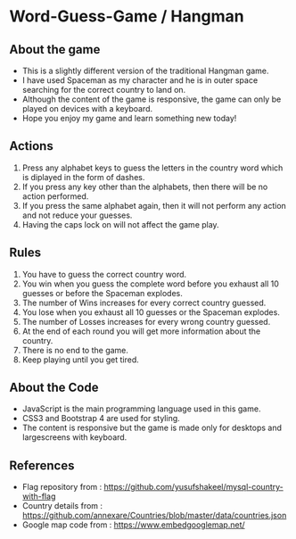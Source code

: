 # Word-Guess-Game / Hangman

## About the game
* This is a slightly different version of the traditional Hangman game.
* I have used Spaceman as my character and he is in outer space searching for the correct country to land on.
* Although the content of the game is responsive, the game can only be played on devices with a keyboard.
* Hope you enjoy my game and learn something new today!

## Actions
1. Press any alphabet keys to guess the letters in the country word which is diplayed in the form of dashes.
2. If you press any key other than the alphabets, then there will be no action performed.
3. If you press the same alphabet again, then it will not perform any action and not reduce your guesses.
4. Having the caps lock on will not affect the game play.

## Rules
1. You have to guess the correct country word.
2. You win when you guess the complete word before you exhaust all 10 guesses or before the Spaceman explodes.
3. The number of Wins increases for every correct country guessed.
4. You lose when you exhaust all 10 guesses or the Spaceman explodes.
5. The number of Losses increases for every wrong country guessed.
6. At the end of each round you will get more information about the country.
7. There is no end to the game.
8. Keep playing until you get tired.

## About the Code
- JavaScript is the main programming language used in this game.
- CSS3 and Bootstrap 4 are used for styling.
- The content is responsive but the game is made only for desktops and largescreens with keyboard.
    
## References
* Flag repository from : https://github.com/yusufshakeel/mysql-country-with-flag
* Country details from : https://github.com/annexare/Countries/blob/master/data/countries.json
* Google map code from : https://www.embedgooglemap.net/
